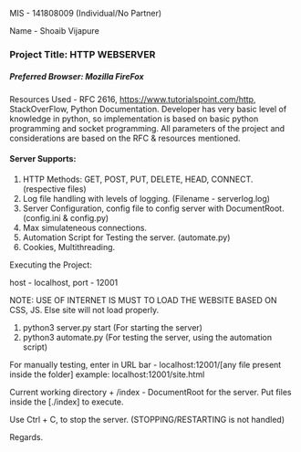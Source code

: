 MIS - 141808009 (Individual/No Partner)

Name - Shoaib Vijapure

### Project Title: HTTP WEBSERVER

##### Preferred Browser: Mozilla FireFox

Resources Used - RFC 2616, https://www.tutorialspoint.com/http, StackOverFlow, Python Documentation.
Developer has very basic level of knowledge in python, so implementation is based on basic python programming and socket programming.
All parameters of the project and considerations are based on the RFC & resources mentioned. 

#### Server Supports:
1. HTTP Methods: GET, POST, PUT, DELETE, HEAD, CONNECT. (respective files)
2. Log file handling with levels of logging. (Filename - serverlog.log)
3. Server Configuration, config file to config server with DocumentRoot. (config.ini & config.py)
4. Max simulateneous connections. 
5. Automation Script for Testing the server. (automate.py)
6. Cookies, Multithreading.

Executing the Project:

host - localhost, port - 12001

NOTE: USE OF INTERNET IS MUST TO LOAD THE WEBSITE BASED ON CSS, JS. Else site will not load properly.
1. python3 server.py start (For starting the server)
2. python3 automate.py (For testing the server, using the automation script)

For manually testing, enter in URL bar - localhost:12001/[any file present inside the folder]
example: localhost:12001/site.html

Current working directory + /index - DocumentRoot for the server.
Put files inside the [./index] to execute.

Use Ctrl + C, to stop the server. (STOPPING/RESTARTING is not handled)

Regards.

